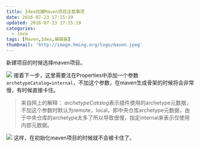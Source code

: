 ```yaml
---
title: Idea创建Maven项目注意事项
date: 2016-07-23 17:15:19
updated: 2016-07-23 17:15:19
categories: 
  - Java
tags: [Maven,Idea,编辑器]
thumbnail: 'http://image.hming.org/logo/maven.jpeg'
---
```

新建项目的时候选择maven项目。
<!-- more -->
![](http://image.hming.org/idea创建Maven项目注意事项/1.png)
接着下一步，这里需要注在Properties中添加一个参数`archetypeCatalog=internal`，不加这个参数，在maven生成骨架的时候将会非常慢，有时候直接卡住。
>来自网上的解释：
>*archetypeCatalog*表示插件使用的archetype元数据，不加这个参数时默认为remote，local，即中央仓库archetype元数据，由于中央仓库的archetype太多了所以导致很慢，指定internal来表示仅使用内部元数据。

![](http://image.hming.org/idea创建Maven项目注意事项/2.png)
这样，在初始化maven项目的时候就不会被卡住了。
